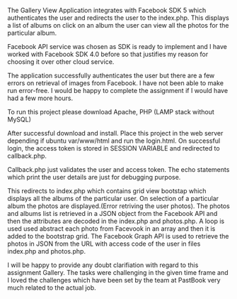 The Gallery View Application integrates with Facebook SDK 5 which authenticates the user and redirects the user to the index.php. This displays a list of albums on click on an album the user can view all the photos for the particular album.

Facebook API service was chosen as SDK is ready to implement and I have worked with Facebook SDK 4.0 before so that justifies my reason for choosing it over other cloud service.

The application successfully authenticates the user but there are a few errors on retrieval of images from Facebook. I have not been able to make run error-free. I would be happy to complete the assignment if I would have had a few more hours.

To run this project please download Apache, PHP (LAMP stack without MySQL)

After successful download and install. Place this project in the web server depending if ubuntu var/www/html and run the login.html. On successful login, the access token is stored in SESSION VARIABLE and redirected to callback.php.

Callback.php just validates the user and access token. The echo statements which print the user details are just for debugging purpose. 

This redirects to index.php which contains grid view bootstap which displays all the albums of the particular user. On selection of a particular album the photos are displayed.(Error retriving the user photos).
The photos and albums list is retrieved in a JSON object from the Facebook API and then the attributes are decoded in the index.php and photos.php. 
A loop is used used abstract each photo from Facevook in an array and then it is added to the bootstrap grid. The Facebook Graph API is used to retrieve the photos in JSON from the URL with access code of the user in files index.php and photos.php.

I will be happy to provide any doubt clarifiation with regard to this assignment Gallery. The tasks were challenging in the given time frame and I loved the challenges which have been set by the team at PastBook very much related to the actual job.




